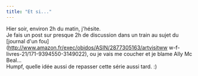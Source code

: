 ```yaml
---
title: "Et si..."
---
```


Hier soir, environ 2h du matin, j'hésite.  
Je fais un post sur presque 2h de discussion dans un train au sujet du
[journal d'un fou](http://www.amazon.fr/exec/obidos/ASIN/2877305163/artvisitww
w-f-livres-21/171-9394550-3149022), ou je vais me coucher et je blame Ally Mc
Beal...  
Humpf, quelle idée aussi de repasser cette série aussi tard. :)

